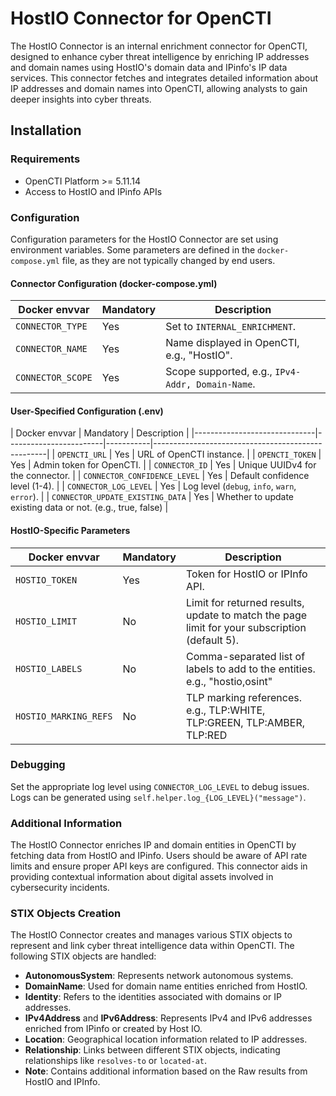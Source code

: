# HostIO Connector for OpenCTI

The HostIO Connector is an internal enrichment connector for OpenCTI, designed to enhance cyber threat intelligence by enriching IP addresses and domain names using HostIO's domain data and IPinfo's IP data services. This connector fetches and integrates detailed information about IP addresses and domain names into OpenCTI, allowing analysts to gain deeper insights into cyber threats.

## Installation

### Requirements

- OpenCTI Platform >= 5.11.14
- Access to HostIO and IPinfo APIs

### Configuration

Configuration parameters for the HostIO Connector are set using environment variables. Some parameters are defined in the `docker-compose.yml` file, as they are not typically changed by end users.

#### Connector Configuration (docker-compose.yml)

| Docker envvar       | Mandatory | Description                                   |
|---------------------|-----------|-----------------------------------------------|
| `CONNECTOR_TYPE`    | Yes       | Set to `INTERNAL_ENRICHMENT`.                 |
| `CONNECTOR_NAME`    | Yes       | Name displayed in OpenCTI, e.g., "HostIO".    |
| `CONNECTOR_SCOPE`   | Yes       | Scope supported, e.g., `IPv4-Addr, Domain-Name`. |

#### User-Specified Configuration (.env)

| Docker envvar          | Mandatory | Description                                       |
|------------------------------|------------------------|-----------|---------------------------------------------------|
| `OPENCTI_URL`          | Yes       | URL of OpenCTI instance.                          |
| `OPENCTI_TOKEN`        | Yes       | Admin token for OpenCTI.                          |
| `CONNECTOR_ID`         | Yes       | Unique UUIDv4 for the connector.                  |
| `CONNECTOR_CONFIDENCE_LEVEL` | Yes | Default confidence level (1-4).                  |
| `CONNECTOR_LOG_LEVEL`  | Yes       | Log level (`debug`, `info`, `warn`, `error`).     |
| `CONNECTOR_UPDATE_EXISTING_DATA` | Yes | Whether to update existing data or not. (e.g., true, false) |

#### HostIO-Specific Parameters

| Docker envvar          | Mandatory | Description                                       |
|------------------------|-----------|---------------------------------------------------|
| `HOSTIO_TOKEN`         | Yes       | Token for HostIO or IPInfo API.                             |
| `HOSTIO_LIMIT`         | No        | Limit for returned results, update to match the page limit for your subscription (default 5).           |
| `HOSTIO_LABELS`        | No        | Comma-separated list of labels to add to the entities. e.g., "hostio,osint" |
| `HOSTIO_MARKING_REFS`  | No        | TLP marking references. e.g., TLP:WHITE, TLP:GREEN, TLP:AMBER, TLP:RED                           |

### Debugging

Set the appropriate log level using `CONNECTOR_LOG_LEVEL` to debug issues. Logs can be generated using `self.helper.log_{LOG_LEVEL}("message")`.

### Additional Information

The HostIO Connector enriches IP and domain entities in OpenCTI by fetching data from HostIO and IPinfo. Users should be aware of API rate limits and ensure proper API keys are configured. This connector aids in providing contextual information about digital assets involved in cybersecurity incidents.


### STIX Objects Creation

The HostIO Connector creates and manages various STIX objects to represent and link cyber threat intelligence data within OpenCTI. The following STIX objects are handled:

- **AutonomousSystem**: Represents network autonomous systems.
- **DomainName**: Used for domain name entities enriched from HostIO.
- **Identity**: Refers to the identities associated with domains or IP addresses.
- **IPv4Address** and **IPv6Address**: Represents IPv4 and IPv6 addresses enriched from IPinfo or created by Host IO.
- **Location**: Geographical location information related to IP addresses.
- **Relationship**: Links between different STIX objects, indicating relationships like `resolves-to` or `located-at`.
- **Note**: Contains additional information based on the Raw results from HostIO and IPInfo.

